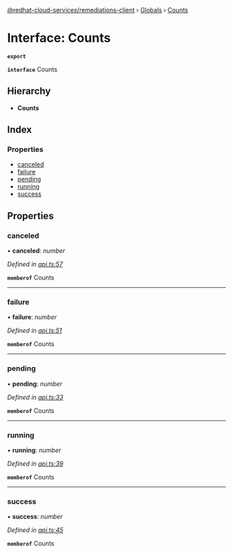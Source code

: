 [@redhat-cloud-services/remediations-client](../README.md) › [Globals](../globals.md) › [Counts](counts.md)

# Interface: Counts

**`export`** 

**`interface`** Counts

## Hierarchy

* **Counts**

## Index

### Properties

* [canceled](counts.md#canceled)
* [failure](counts.md#failure)
* [pending](counts.md#pending)
* [running](counts.md#running)
* [success](counts.md#success)

## Properties

###  canceled

• **canceled**: *number*

*Defined in [api.ts:57](https://github.com/leSamo/javascript-clients/blob/master/packages/remediations/api.ts#L57)*

**`memberof`** Counts

___

###  failure

• **failure**: *number*

*Defined in [api.ts:51](https://github.com/leSamo/javascript-clients/blob/master/packages/remediations/api.ts#L51)*

**`memberof`** Counts

___

###  pending

• **pending**: *number*

*Defined in [api.ts:33](https://github.com/leSamo/javascript-clients/blob/master/packages/remediations/api.ts#L33)*

**`memberof`** Counts

___

###  running

• **running**: *number*

*Defined in [api.ts:39](https://github.com/leSamo/javascript-clients/blob/master/packages/remediations/api.ts#L39)*

**`memberof`** Counts

___

###  success

• **success**: *number*

*Defined in [api.ts:45](https://github.com/leSamo/javascript-clients/blob/master/packages/remediations/api.ts#L45)*

**`memberof`** Counts

